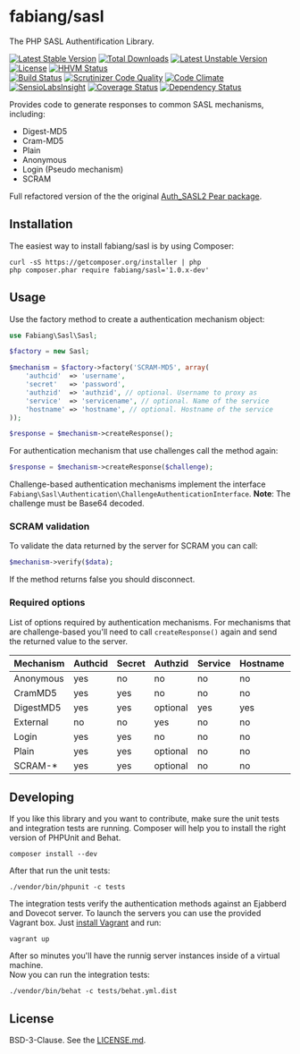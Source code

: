 # fabiang/sasl

The PHP SASL Authentification Library.

[![Latest Stable Version](https://poser.pugx.org/fabiang/sasl/v/stable.svg)](https://packagist.org/packages/fabiang/sasl) [![Total Downloads](https://poser.pugx.org/fabiang/sasl/downloads.svg)](https://packagist.org/packages/fabiang/sasl) [![Latest Unstable Version](https://poser.pugx.org/fabiang/sasl/v/unstable.svg)](https://packagist.org/packages/fabiang/sasl) [![License](https://poser.pugx.org/fabiang/sasl/license.svg)](https://packagist.org/packages/fabiang/sasl) [![HHVM Status](http://hhvm.h4cc.de/badge/fabiang/sasl.svg)](http://hhvm.h4cc.de/package/fabiang/sasl)  
[![Build Status](https://travis-ci.org/fabiang/sasl.svg?branch=master)](https://travis-ci.org/fabiang/sasl) [![Scrutinizer Code Quality](https://scrutinizer-ci.com/g/fabiang/sasl/badges/quality-score.png?b=master)](https://scrutinizer-ci.com/g/fabiang/sasl/?branch=master) [![Code Climate](https://codeclimate.com/github/fabiang/sasl/badges/gpa.svg)](https://codeclimate.com/github/fabiang/sasl) [![SensioLabsInsight](https://insight.sensiolabs.com/projects/e81e1e30-c545-420a-8a0c-59b60976f54b/mini.png)](https://insight.sensiolabs.com/projects/e81e1e30-c545-420a-8a0c-59b60976f54b) [![Coverage Status](https://img.shields.io/coveralls/fabiang/sasl.svg)](https://coveralls.io/r/fabiang/sasl) [![Dependency Status](https://gemnasium.com/fabiang/sasl.svg)](https://gemnasium.com/fabiang/sasl)

Provides code to generate responses to common SASL mechanisms, including:
* Digest-MD5
* Cram-MD5
* Plain
* Anonymous
* Login (Pseudo mechanism)
* SCRAM

Full refactored version of the the original [Auth_SASL2 Pear package](http://pear.php.net/package/Auth_SASL2/).

## Installation

The easiest way to install fabiang/sasl is by using Composer:

```
curl -sS https://getcomposer.org/installer | php
php composer.phar require fabiang/sasl='1.0.x-dev'
```

## Usage

Use the factory method to create a authentication mechanism object:

```php
use Fabiang\Sasl\Sasl;

$factory = new Sasl;

$mechanism = $factory->factory('SCRAM-MD5', array(
    'authcid'  => 'username',
    'secret'   => 'password',
    'authzid'  => 'authzid', // optional. Username to proxy as
    'service'  => 'servicename', // optional. Name of the service
    'hostname' => 'hostname', // optional. Hostname of the service
));

$response = $mechanism->createResponse();
```

For authentication mechanism that use challenges call the method again:

```php
$response = $mechanism->createResponse($challenge);
```

Challenge-based authentication mechanisms implement the interface
`Fabiang\Sasl\Authentication\ChallengeAuthenticationInterface`.
**Note**: The challenge must be Base64 decoded.

### SCRAM validation

To validate the data returned by the server for SCRAM you can call:

```php
$mechanism->verify($data);
```

If the method returns false you should disconnect.

### Required options

List of options required by authentication mechanisms.
For mechanisms that are challenge-based you'll need to call `createResponse()`
again and send the returned value to the server.

| Mechanism | Authcid | Secret | Authzid  | Service | Hostname | Challenge |
| --------- | ------- | ------ | -------- | ------- | -------- | --------- |
| Anonymous | yes     | no     | no       | no      | no       | no        |
| CramMD5   | yes     | yes    | no       | no      | no       | yes       |
| DigestMD5 | yes     | yes    | optional | yes     | yes      | yes       |
| External  | no      | no     | yes      | no      | no       | no        |
| Login     | yes     | yes    | no       | no      | no       | no        |
| Plain     | yes     | yes    | optional | no      | no       | no        |
| SCRAM-*   | yes     | yes    | optional | no      | no       | yes       |

## Developing

If you like this library and you want to contribute, make sure the unit tests
and integration tests are running. Composer will help you to install the right
version of PHPUnit and Behat.

```
composer install --dev
```

After that run the unit tests:

```
./vendor/bin/phpunit -c tests
```

The integration tests verify the authentication methods against an Ejabberd and Dovecot server.
To launch the servers you can use the provided Vagrant box.
Just [install Vagrant](https://www.vagrantup.com/downloads.html) and run:

```
vagrant up
```

After so minutes you'll have the runnig server instances inside of a virtual machine.  
Now you can run the integration tests:

```
./vendor/bin/behat -c tests/behat.yml.dist
```

## License

BSD-3-Clause. See the [LICENSE.md](LICENSE.md).
